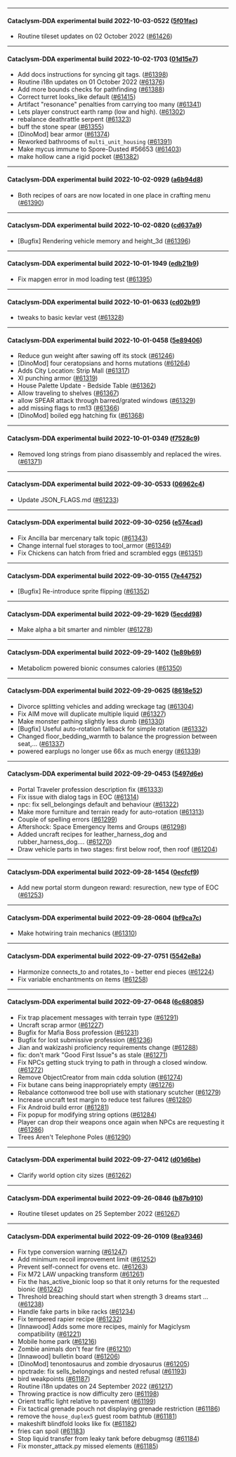 
---

#### Cataclysm-DDA experimental build 2022-10-03-0522 ([5f01fac](https://github.com/CleverRaven/Cataclysm-DDA/releases/tag/cdda-experimental-2022-10-03-0522))

* Routine tileset updates on 02 October 2022 ([#61426](https://github.com/CleverRaven/Cataclysm-DDA/pull/61426))

---

#### Cataclysm-DDA experimental build 2022-10-02-1703 ([01d15e7](https://github.com/CleverRaven/Cataclysm-DDA/releases/tag/cdda-experimental-2022-10-02-1703))

* Add docs instructions for syncing git tags. ([#61398](https://github.com/CleverRaven/Cataclysm-DDA/pull/61398))
* Routine i18n updates on 01 October 2022 ([#61376](https://github.com/CleverRaven/Cataclysm-DDA/pull/61376))
* Add more bounds checks for pathfinding ([#61388](https://github.com/CleverRaven/Cataclysm-DDA/pull/61388))
* Correct turret looks_like default ([#61415](https://github.com/CleverRaven/Cataclysm-DDA/pull/61415))
* Artifact "resonance" penalties from carrying too many ([#61341](https://github.com/CleverRaven/Cataclysm-DDA/pull/61341))
* Lets player construct earth ramp (low and high). ([#61302](https://github.com/CleverRaven/Cataclysm-DDA/pull/61302))
* rebalance deathrattle serpent ([#61323](https://github.com/CleverRaven/Cataclysm-DDA/pull/61323))
* buff the stone spear ([#61355](https://github.com/CleverRaven/Cataclysm-DDA/pull/61355))
* [DinoMod] bear armor ([#61374](https://github.com/CleverRaven/Cataclysm-DDA/pull/61374))
* Reworked bathrooms of `multi_unit_housing` ([#61391](https://github.com/CleverRaven/Cataclysm-DDA/pull/61391))
* Make mycus immune to Spore-Dusted #56653 ([#61403](https://github.com/CleverRaven/Cataclysm-DDA/pull/61403))
* make hollow cane a rigid pocket ([#61382](https://github.com/CleverRaven/Cataclysm-DDA/pull/61382))

---

#### Cataclysm-DDA experimental build 2022-10-02-0929 ([a6b94d8](https://github.com/CleverRaven/Cataclysm-DDA/releases/tag/cdda-experimental-2022-10-02-0929))

* Both recipes of oars are now located in one place in crafting menu ([#61390](https://github.com/CleverRaven/Cataclysm-DDA/pull/61390))

---

#### Cataclysm-DDA experimental build 2022-10-02-0820 ([cd637a9](https://github.com/CleverRaven/Cataclysm-DDA/releases/tag/cdda-experimental-2022-10-02-0820))

* [Bugfix] Rendering vehicle memory and height_3d ([#61396](https://github.com/CleverRaven/Cataclysm-DDA/pull/61396))

---

#### Cataclysm-DDA experimental build 2022-10-01-1949 ([edb21b9](https://github.com/CleverRaven/Cataclysm-DDA/releases/tag/cdda-experimental-2022-10-01-1949))

* Fix mapgen error in mod loading test ([#61395](https://github.com/CleverRaven/Cataclysm-DDA/pull/61395))

---

#### Cataclysm-DDA experimental build 2022-10-01-0633 ([cd02b91](https://github.com/CleverRaven/Cataclysm-DDA/releases/tag/cdda-experimental-2022-10-01-0633))

* tweaks to basic kevlar vest ([#61328](https://github.com/CleverRaven/Cataclysm-DDA/pull/61328))

---

#### Cataclysm-DDA experimental build 2022-10-01-0458 ([5e89406](https://github.com/CleverRaven/Cataclysm-DDA/releases/tag/cdda-experimental-2022-10-01-0458))

* Reduce gun weight after sawing off its stock ([#61246](https://github.com/CleverRaven/Cataclysm-DDA/pull/61246))
* [DinoMod] four ceratopsians and horns mutations ([#61264](https://github.com/CleverRaven/Cataclysm-DDA/pull/61264))
* Adds City Location: Strip Mall ([#61317](https://github.com/CleverRaven/Cataclysm-DDA/pull/61317))
* Xl punching armor ([#61319](https://github.com/CleverRaven/Cataclysm-DDA/pull/61319))
* House Palette Update  - Bedside Table ([#61362](https://github.com/CleverRaven/Cataclysm-DDA/pull/61362))
* Allow traveling to shelves ([#61367](https://github.com/CleverRaven/Cataclysm-DDA/pull/61367))
* allow SPEAR attack through barred/grated windows ([#61329](https://github.com/CleverRaven/Cataclysm-DDA/pull/61329))
* add missing flags to rm13 ([#61366](https://github.com/CleverRaven/Cataclysm-DDA/pull/61366))
* [DinoMod] boiled egg hatching fix ([#61368](https://github.com/CleverRaven/Cataclysm-DDA/pull/61368))

---

#### Cataclysm-DDA experimental build 2022-10-01-0349 ([f7528c9](https://github.com/CleverRaven/Cataclysm-DDA/releases/tag/cdda-experimental-2022-10-01-0349))

* Removed long strings from piano disassembly and replaced the wires. ([#61371](https://github.com/CleverRaven/Cataclysm-DDA/pull/61371))

---

#### Cataclysm-DDA experimental build 2022-09-30-0533 ([06962c4](https://github.com/CleverRaven/Cataclysm-DDA/releases/tag/cdda-experimental-2022-09-30-0533))

* Update JSON_FLAGS.md ([#61233](https://github.com/CleverRaven/Cataclysm-DDA/pull/61233))

---

#### Cataclysm-DDA experimental build 2022-09-30-0256 ([e574cad](https://github.com/CleverRaven/Cataclysm-DDA/releases/tag/cdda-experimental-2022-09-30-0256))

* Fix Ancilla bar mercenary talk topic ([#61343](https://github.com/CleverRaven/Cataclysm-DDA/pull/61343))
* Change internal fuel storages to tool_armor ([#61349](https://github.com/CleverRaven/Cataclysm-DDA/pull/61349))
* Fix Chickens can hatch from fried and scrambled eggs ([#61351](https://github.com/CleverRaven/Cataclysm-DDA/pull/61351))

---

#### Cataclysm-DDA experimental build 2022-09-30-0155 ([7e44752](https://github.com/CleverRaven/Cataclysm-DDA/releases/tag/cdda-experimental-2022-09-30-0155))

* [Bugfix] Re-introduce sprite flipping ([#61352](https://github.com/CleverRaven/Cataclysm-DDA/pull/61352))

---

#### Cataclysm-DDA experimental build 2022-09-29-1629 ([5ecdd98](https://github.com/CleverRaven/Cataclysm-DDA/releases/tag/cdda-experimental-2022-09-29-1629))

* Make alpha a bit smarter and nimbler ([#61278](https://github.com/CleverRaven/Cataclysm-DDA/pull/61278))

---

#### Cataclysm-DDA experimental build 2022-09-29-1402 ([1e89b69](https://github.com/CleverRaven/Cataclysm-DDA/releases/tag/cdda-experimental-2022-09-29-1402))

* Metabolicm powered bionic consumes calories ([#61350](https://github.com/CleverRaven/Cataclysm-DDA/pull/61350))

---

#### Cataclysm-DDA experimental build 2022-09-29-0625 ([8618e52](https://github.com/CleverRaven/Cataclysm-DDA/releases/tag/cdda-experimental-2022-09-29-0625))

* Divorce splitting vehicles and adding wreckage tag ([#61304](https://github.com/CleverRaven/Cataclysm-DDA/pull/61304))
* Fix AIM move will duplicate multiple liquid ([#61327](https://github.com/CleverRaven/Cataclysm-DDA/pull/61327))
* Make monster pathing slightly less dumb ([#61330](https://github.com/CleverRaven/Cataclysm-DDA/pull/61330))
* [Bugfix] Useful auto-rotation fallback for simple rotation ([#61332](https://github.com/CleverRaven/Cataclysm-DDA/pull/61332))
* Changed floor_bedding_warmth to balance the progression between seat,… ([#61337](https://github.com/CleverRaven/Cataclysm-DDA/pull/61337))
* powered earplugs no longer use 66x as much energy ([#61339](https://github.com/CleverRaven/Cataclysm-DDA/pull/61339))

---

#### Cataclysm-DDA experimental build 2022-09-29-0453 ([5497d6e](https://github.com/CleverRaven/Cataclysm-DDA/releases/tag/cdda-experimental-2022-09-29-0453))

* Portal Traveler profession description fix ([#61333](https://github.com/CleverRaven/Cataclysm-DDA/pull/61333))
* Fix issue with dialog tags in EOC ([#61314](https://github.com/CleverRaven/Cataclysm-DDA/pull/61314))
* npc: fix sell_belongings default and behaviour ([#61322](https://github.com/CleverRaven/Cataclysm-DDA/pull/61322))
* Make more furniture and terrain ready for auto-rotation ([#61313](https://github.com/CleverRaven/Cataclysm-DDA/pull/61313))
* Couple of spelling errors ([#61299](https://github.com/CleverRaven/Cataclysm-DDA/pull/61299))
* Aftershock: Space Emergency Items and Groups ([#61298](https://github.com/CleverRaven/Cataclysm-DDA/pull/61298))
* Added uncraft recipes for leather_harness_dog and rubber_harness_dog.… ([#61270](https://github.com/CleverRaven/Cataclysm-DDA/pull/61270))
* Draw vehicle parts in two stages: first below roof, then roof ([#61204](https://github.com/CleverRaven/Cataclysm-DDA/pull/61204))

---

#### Cataclysm-DDA experimental build 2022-09-28-1454 ([0ecfcf9](https://github.com/CleverRaven/Cataclysm-DDA/releases/tag/cdda-experimental-2022-09-28-1454))

* Add new portal storm dungeon reward: resurection, new type of EOC ([#61253](https://github.com/CleverRaven/Cataclysm-DDA/pull/61253))

---

#### Cataclysm-DDA experimental build 2022-09-28-0604 ([bf9ca7c](https://github.com/CleverRaven/Cataclysm-DDA/releases/tag/cdda-experimental-2022-09-28-0604))

* Make hotwiring train mechanics ([#61310](https://github.com/CleverRaven/Cataclysm-DDA/pull/61310))

---

#### Cataclysm-DDA experimental build 2022-09-27-0751 ([5542e8a](https://github.com/CleverRaven/Cataclysm-DDA/releases/tag/cdda-experimental-2022-09-27-0751))

* Harmonize connects_to and rotates_to - better end pieces ([#61224](https://github.com/CleverRaven/Cataclysm-DDA/pull/61224))
* Fix variable enchantments on items ([#61258](https://github.com/CleverRaven/Cataclysm-DDA/pull/61258))

---

#### Cataclysm-DDA experimental build 2022-09-27-0648 ([6c68085](https://github.com/CleverRaven/Cataclysm-DDA/releases/tag/cdda-experimental-2022-09-27-0648))

* Fix trap placement messages with terrain type ([#61291](https://github.com/CleverRaven/Cataclysm-DDA/pull/61291))
* Uncraft scrap armor ([#61227](https://github.com/CleverRaven/Cataclysm-DDA/pull/61227))
* Bugfix for Mafia Boss profession ([#61231](https://github.com/CleverRaven/Cataclysm-DDA/pull/61231))
* Bugfix for lost submissive profession ([#61236](https://github.com/CleverRaven/Cataclysm-DDA/pull/61236))
* Jian and wakizashi proficiency requirements change ([#61288](https://github.com/CleverRaven/Cataclysm-DDA/pull/61288))
* fix: don't mark "Good First Issue"s as stale ([#61271](https://github.com/CleverRaven/Cataclysm-DDA/pull/61271))
* Fix NPCs getting stuck trying to path in through a closed window. ([#61272](https://github.com/CleverRaven/Cataclysm-DDA/pull/61272))
* Remove ObjectCreator from main cdda solution ([#61274](https://github.com/CleverRaven/Cataclysm-DDA/pull/61274))
* Fix butane cans being inappropriately empty ([#61276](https://github.com/CleverRaven/Cataclysm-DDA/pull/61276))
* Rebalance cottonwood tree boll use with stationary scutcher ([#61279](https://github.com/CleverRaven/Cataclysm-DDA/pull/61279))
* Increase uncraft test margin to reduce test failures ([#61280](https://github.com/CleverRaven/Cataclysm-DDA/pull/61280))
* Fix Android build error ([#61281](https://github.com/CleverRaven/Cataclysm-DDA/pull/61281))
* Fix popup for modifying string options ([#61284](https://github.com/CleverRaven/Cataclysm-DDA/pull/61284))
* Player can drop their weapons once again when NPCs are requesting it ([#61286](https://github.com/CleverRaven/Cataclysm-DDA/pull/61286))
* Trees Aren't Telephone Poles ([#61290](https://github.com/CleverRaven/Cataclysm-DDA/pull/61290))

---

#### Cataclysm-DDA experimental build 2022-09-27-0412 ([d01d6be](https://github.com/CleverRaven/Cataclysm-DDA/releases/tag/cdda-experimental-2022-09-27-0412))

* Clarify world option city sizes ([#61262](https://github.com/CleverRaven/Cataclysm-DDA/pull/61262))

---

#### Cataclysm-DDA experimental build 2022-09-26-0846 ([b87b910](https://github.com/CleverRaven/Cataclysm-DDA/releases/tag/cdda-experimental-2022-09-26-0846))

* Routine tileset updates on 25 September 2022 ([#61267](https://github.com/CleverRaven/Cataclysm-DDA/pull/61267))

---

#### Cataclysm-DDA experimental build 2022-09-26-0109 ([8ea9346](https://github.com/CleverRaven/Cataclysm-DDA/releases/tag/cdda-experimental-2022-09-26-0109))

* Fix type conversion warning ([#61247](https://github.com/CleverRaven/Cataclysm-DDA/pull/61247))
* Add minimum recoil improvement limit ([#61252](https://github.com/CleverRaven/Cataclysm-DDA/pull/61252))
* Prevent self-connect for ovens etc. ([#61263](https://github.com/CleverRaven/Cataclysm-DDA/pull/61263))
* Fix M72 LAW unpacking transform ([#61261](https://github.com/CleverRaven/Cataclysm-DDA/pull/61261))
* Fix the has_active_bionic loop so that it only returns for the requested bionic ([#61242](https://github.com/CleverRaven/Cataclysm-DDA/pull/61242))
* Threshold breaching should start when strength 3 dreams start ... ([#61238](https://github.com/CleverRaven/Cataclysm-DDA/pull/61238))
* Handle fake parts in bike racks ([#61234](https://github.com/CleverRaven/Cataclysm-DDA/pull/61234))
* Fix tempered rapier recipe ([#61232](https://github.com/CleverRaven/Cataclysm-DDA/pull/61232))
* [Innawood] Adds some more recipes, mainly for Magiclysm compatibility  ([#61221](https://github.com/CleverRaven/Cataclysm-DDA/pull/61221))
* Mobile home park ([#61216](https://github.com/CleverRaven/Cataclysm-DDA/pull/61216))
* Zombie animals don't fear fire ([#61210](https://github.com/CleverRaven/Cataclysm-DDA/pull/61210))
* [Innawood] bulletin board ([#61206](https://github.com/CleverRaven/Cataclysm-DDA/pull/61206))
* [DinoMod] tenontosaurus and zombie dryosaurus ([#61205](https://github.com/CleverRaven/Cataclysm-DDA/pull/61205))
* npctrade: fix sells_belongings and nested refusal ([#61193](https://github.com/CleverRaven/Cataclysm-DDA/pull/61193))
* bird weakpoints ([#61187](https://github.com/CleverRaven/Cataclysm-DDA/pull/61187))
* Routine i18n updates on 24 September 2022 ([#61217](https://github.com/CleverRaven/Cataclysm-DDA/pull/61217))
* Throwing practice is now difficulty zero ([#61198](https://github.com/CleverRaven/Cataclysm-DDA/pull/61198))
* Orient traffic light relative to pavement ([#61199](https://github.com/CleverRaven/Cataclysm-DDA/pull/61199))
* Fix tactical grenade pouch not displaying grenade restriction ([#61186](https://github.com/CleverRaven/Cataclysm-DDA/pull/61186))
* remove the `house_duplex5` guest room bathtub ([#61181](https://github.com/CleverRaven/Cataclysm-DDA/pull/61181))
* makeshift blindfold looks like fix ([#61182](https://github.com/CleverRaven/Cataclysm-DDA/pull/61182))
* fries can spoil ([#61183](https://github.com/CleverRaven/Cataclysm-DDA/pull/61183))
* Stop liquid transfer from leaky tank before debugmsg ([#61184](https://github.com/CleverRaven/Cataclysm-DDA/pull/61184))
* Fix monster_attack.py missed elements ([#61185](https://github.com/CleverRaven/Cataclysm-DDA/pull/61185))
